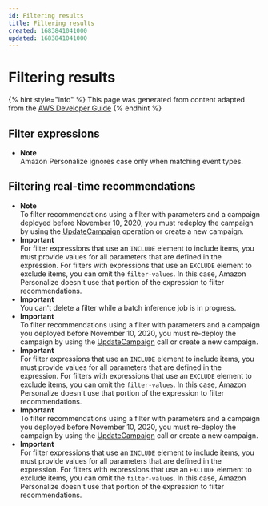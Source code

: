 ```yaml
---
id: Filtering results
title: Filtering results
created: 1683841041000
updated: 1683841041000
---
```

# Filtering results

{% hint style="info" %}
This page was generated from content adapted from the [AWS Developer Guide](https://github.com/awsdocs/amazon-personalize-developer-guide.git)
{% endhint %}

## Filter expressions

- **Note**  
Amazon Personalize ignores case only when matching event types\.


## Filtering real-time recommendations

- **Note**  
To filter recommendations using a filter with parameters and a campaign deployed before November 10, 2020, you must redeploy the campaign by using the [UpdateCampaign](API_UpdateCampaign.md) operation or create a new campaign\.
- **Important**  
For filter expressions that use an `INCLUDE` element to include items, you must provide values for all parameters that are defined in the expression\. For filters with expressions that use an `EXCLUDE` element to exclude items, you can omit the `filter-values`\. In this case, Amazon Personalize doesn't use that portion of the expression to filter recommendations\.
- **Important**  
You can't delete a filter while a batch inference job is in progress\.
- **Important**  
To filter recommendations using a filter with parameters and a campaign you deployed before November 10, 2020, you must re\-deploy the campaign by using the [UpdateCampaign](API_UpdateCampaign.md) call or create a new campaign\.
- **Important**  
For filter expressions that use an `INCLUDE` element to include items, you must provide values for all parameters that are defined in the expression\. For filters with expressions that use an `EXCLUDE` element to exclude items, you can omit the `filter-values`\. In this case, Amazon Personalize doesn't use that portion of the expression to filter recommendations\.
- **Important**  
To filter recommendations using a filter with parameters and a campaign you deployed before November 10, 2020, you must re\-deploy the campaign by using the [UpdateCampaign](API_UpdateCampaign.md) call or create a new campaign\.
- **Important**  
For filter expressions that use an `INCLUDE` element to include items, you must provide values for all parameters that are defined in the expression\. For filters with expressions that use an `EXCLUDE` element to exclude items, you can omit the `filter-values`\. In this case, Amazon Personalize doesn't use that portion of the expression to filter recommendations\.

